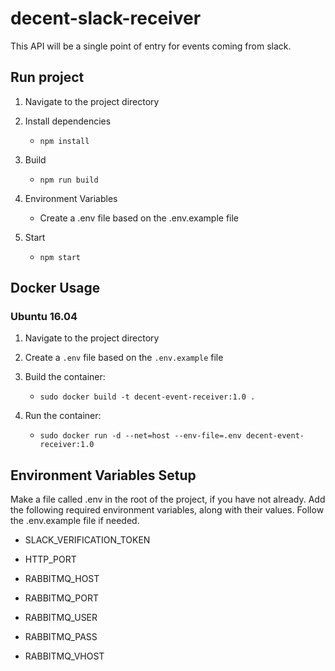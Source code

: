 # decent-slack-receiver

This API will be a single point of entry for events coming from slack.

## Run project

1. Navigate to the project directory

2. Install dependencies
   - `npm install`

3. Build
   - `npm run build`

4. Environment Variables
   - Create a .env file based on the .env.example file

5. Start
   - `npm start`

## Docker Usage
### Ubuntu 16.04 	

1. Navigate to the project directory

2. Create a `.env` file based on the `.env.example` file

3. Build the container:
   - `sudo docker build -t decent-event-receiver:1.0 .`

4. Run the container:
   - `sudo docker run -d --net=host --env-file=.env decent-event-receiver:1.0`

## Environment Variables Setup

Make a file called .env in the root of the project, if you have not already. Add the following required environment variables, along with their values. Follow the .env.example file if needed.

- SLACK_VERIFICATION_TOKEN

- HTTP_PORT

- RABBITMQ_HOST

- RABBITMQ_PORT

- RABBITMQ_USER

- RABBITMQ_PASS

- RABBITMQ_VHOST
